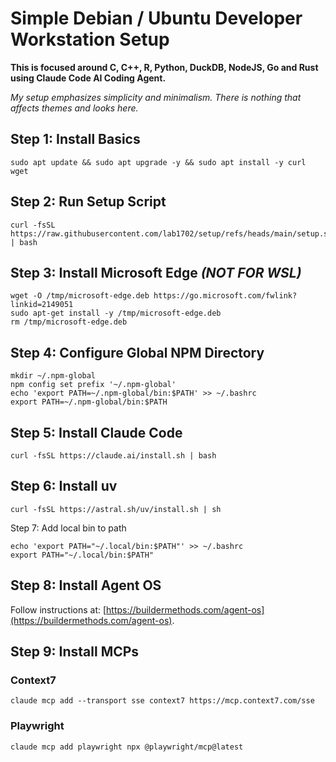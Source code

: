 # Simple Debian / Ubuntu Developer Workstation Setup

**This is focused around C, C++, R, Python, DuckDB, NodeJS, Go and Rust using Claude Code AI Coding Agent.**

*My setup emphasizes simplicity and minimalism. There is nothing that affects themes and looks here.*

## Step 1: Install Basics

    sudo apt update && sudo apt upgrade -y && sudo apt install -y curl wget

## Step 2: Run Setup Script

    curl -fsSL https://raw.githubusercontent.com/lab1702/setup/refs/heads/main/setup.sh | bash

## Step 3: Install Microsoft Edge ***(NOT FOR WSL)***

    wget -O /tmp/microsoft-edge.deb https://go.microsoft.com/fwlink?linkid=2149051
    sudo apt-get install -y /tmp/microsoft-edge.deb
    rm /tmp/microsoft-edge.deb

## Step 4: Configure Global NPM Directory

    mkdir ~/.npm-global
    npm config set prefix '~/.npm-global'
    echo 'export PATH=~/.npm-global/bin:$PATH' >> ~/.bashrc
    export PATH=~/.npm-global/bin:$PATH

## Step 5: Install Claude Code

    curl -fsSL https://claude.ai/install.sh | bash

## Step 6: Install uv

    curl -fsSL https://astral.sh/uv/install.sh | sh

Step 7: Add local bin to path

    echo 'export PATH="~/.local/bin:$PATH"' >> ~/.bashrc
    export PATH="~/.local/bin:$PATH"

## Step 8: Install Agent OS

Follow instructions at: [https://buildermethods.com/agent-os](https://buildermethods.com/agent-os).

## Step 9: Install MCPs

### Context7

    claude mcp add --transport sse context7 https://mcp.context7.com/sse

### Playwright

    claude mcp add playwright npx @playwright/mcp@latest
